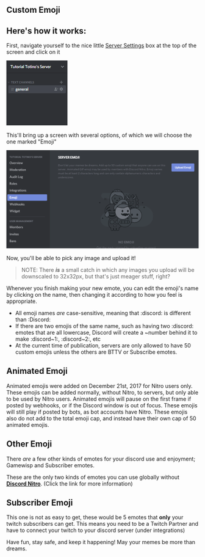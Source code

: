 <!-- TITLE: Emojis -->
<!-- SUBTITLE: A picture is worth a thousand words, so why not have your very own emojis? Thankfully, Discord includes a quick and easy way to add pretty much any image as a custom emote! (That is, as long as you have the "Manage Emojis" permission) -->

## Custom Emoji

## **Here's how it works:**
First, navigate yourself to the nice little [Server Settings](/server-settings) box at the top of the screen and click on it

![Adacbd](/uploads/adacbd.gif "Adacbd")

This'll bring up a screen with several options, of which we will choose the one marked "Emoji"

![455 Dac](/uploads/455-dac.gif "455 Dac")

Now, you'll be able to pick any image and upload it!

> NOTE: There ***is*** a small catch in which any images you upload will be downscaled to 32x32px, but that's just meager stuff, right?

Whenever you finish making your new emote, you can edit the emoji's name by clicking on the name, then changing it according to how you feel is appropriate.

* All emoji names *are* case-sensitive, meaning that :discord: is different than :Discord:
* If there are two emojis of the same name, such as having two :discord: emotes that are all lowercase, Discord will create a ~number behind it to make :discord~1:, :discord~2:, etc
* At the current time of publication, servers are only allowed to have 50 custom emojis unless the others are BTTV or Subscribe emotes.

## Animated Emoji

Animated emojis were added on December 21st, 2017 for Nitro users only. These emojis can be added normally, without Nitro, to servers, but only able to be used by Nitro users. Animated emojis will pause on the first frame if posted by webhooks, or if the Discord window is out of focus. These emojis will still play if posted by bots, as bot accounts have Nitro. These emojis also do not add to the total emoji cap, and instead have their own cap of 50 animated emojis.

## Other Emoji
There *are* a few other kinds of emotes for your discord use and enjoyment; Gamewisp and Subscriber emotes.

These are the only two kinds of emotes you can use globally without [**Discord Nitro**](/nitro). (Click the link for more information)

## Subscriber Emoji

This one is not as easy to get, these would be 5 emotes that **only** your twitch subscribers can get. This means you need to be a Twitch Partner and have to connect your twitch to your discord server (under integrations)

Have fun, stay safe, and keep it happening! May your memes be more than dreams.